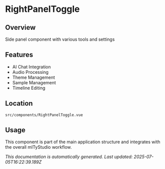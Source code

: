 # RightPanelToggle

## Overview

Side panel component with various tools and settings

## Features

- AI Chat Integration
- Audio Processing
- Theme Management
- Sample Management
- Timeline Editing

## Location

`src/components/RightPanelToggle.vue`

## Usage

This component is part of the main application structure and integrates with the overall mITyStudio workflow.

*This documentation is automatically generated. Last updated: 2025-07-05T16:22:39.189Z*
